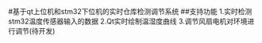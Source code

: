 #基于qt上位机和stm32下位机的实时仓库检测调节系统
##支持功能
    1.实时检测stm32温度传感器输入的数据
    2.Qt实时绘制温湿度曲线
    3.调节风扇电机对环境进行调节(待开发)